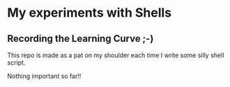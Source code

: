 # My experiments with Shells
## Recording the Learning Curve ;-)
This repo is made as a pat on my shoulder each time I write some silly shell script.

Nothing important so far!!

